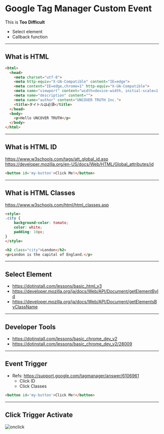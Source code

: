 # Google Tag Manager Custom Event

This is **Too Difficult**

* Select element
* Callback function

---

## What is HTML

```html
<html>
  <head>
    <meta charset="utf-8">
    <meta http-equiv="X-UA-Compatible" content="IE=edge">
    <meta content="IE=edge,chrome=1" http-equiv="X-UA-Compatible">
    <meta name="viewport" content="width=device-width, initial-scale=1.0">
    <meta name="description" content="">
    <meta name="author" content="UNCOVER TRUTH Inc.">
    <title>タイトルは必須</title>
  </head>
  <body>
    <p>Hello UNCOVER TRUTH</p>
  </body>
</html>
```

----

## What is HTML ID

<https://www.w3schools.com/tags/att_global_id.asp>
<https://developer.mozilla.org/en-US/docs/Web/HTML/Global_attributes/id>

```html
<button id='my-button'>Click Me!</button>
```

----

## What is HTML Classes

<https://www.w3schools.com/html/html_classes.asp>

```html
<style>
.city {
    background-color: tomato;
    color: white;
    padding: 10px;
}
</style>

<h2 class="city">London</h2>
<p>London is the capital of England.</p>
```

---

## Select Element

* <https://dotinstall.com/lessons/basic_html_v3>
* <https://developer.mozilla.org/ja/docs/Web/API/Document/getElementById>
* <https://developer.mozilla.org/ja/docs/Web/API/Document/getElementsByClassName>

----

## Developer Tools

* <https://dotinstall.com/lessons/basic_chrome_dev_v2>
* <https://dotinstall.com/lessons/basic_chrome_dev_v2/28009>

---

## Event Trigger

* Refs: <https://support.google.com/tagmanager/answer/6106961>
  * Click ID
  * Click Classes

```html
<button id='my-button'>Click Me!</button>
```

----

## Click Trigger Activate

![onclick](./img/click-activate.gif)

